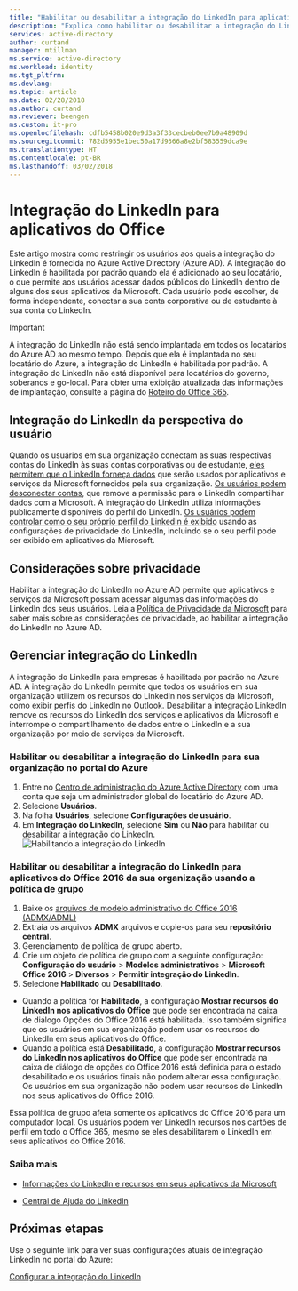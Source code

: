 ```yaml
---
title: "Habilitar ou desabilitar a integração do LinkedIn para aplicativos do Office no Azure Active Directory | Microsoft Docs"
description: "Explica como habilitar ou desabilitar a integração do LinkedIn para aplicativos da Microsoft no Azure Active Directory"
services: active-directory
author: curtand
manager: mtillman
ms.service: active-directory
ms.workload: identity
ms.tgt_pltfrm: 
ms.devlang: 
ms.topic: article
ms.date: 02/28/2018
ms.author: curtand
ms.reviewer: beengen
ms.custom: it-pro
ms.openlocfilehash: cdfb5458b020e9d3a3f33cecbeb0ee7b9a48909d
ms.sourcegitcommit: 782d5955e1bec50a17d9366a8e2bf583559dca9e
ms.translationtype: HT
ms.contentlocale: pt-BR
ms.lasthandoff: 03/02/2018
---
```

# <a name="linkedin-integration-for-office-applications"></a>Integração do LinkedIn para aplicativos do Office
Este artigo mostra como restringir os usuários aos quais a integração do LinkedIn é fornecida no Azure Active Directory (Azure AD). A integração do LinkedIn é habilitada por padrão quando ela é adicionado ao seu locatário, o que permite aos usuários acessar dados públicos do LinkedIn dentro de alguns dos seus aplicativos da Microsoft. Cada usuário pode escolher, de forma independente, conectar a sua conta corporativa ou de estudante à sua conta do LinkedIn.

> [!IMPORTANT]
> A integração do LinkedIn não está sendo implantada em todos os locatários do Azure AD ao mesmo tempo. Depois que ela é implantada no seu locatário do Azure, a integração do LinkedIn é habilitada por padrão. A integração do LinkedIn não está disponível para locatários do governo, soberanos e go-local. Para obter uma exibição atualizada das informações de implantação, consulte a página do [Roteiro do Office 365](https://products.office.com/business/office-365-roadmap?filters=%26freeformsearch=linkedin#abc).

## <a name="linkedin-integration-from-the-user-perspective"></a>Integração do LinkedIn da perspectiva do usuário
Quando os usuários em sua organização conectam as suas respectivas contas do LinkedIn às suas contas corporativas ou de estudante, [eles permitem que o LinkedIn forneça dados](https://www.linkedin.com/help/linkedin/answer/84077) que serão usados por aplicativos e serviços da Microsoft fornecidos pela sua organização. [Os usuários podem desconectar contas](https://www.linkedin.com/help/linkedin/answer/85097), que remove a permissão para o LinkedIn compartilhar dados com a Microsoft. A integração do LinkedIn utiliza informações publicamente disponíveis do perfil do LinkedIn. [Os usuários podem controlar como o seu próprio perfil do LinkedIn é exibido](https://www.linkedin.com/help/linkedin/answer/83) usando as configurações de privacidade do LinkedIn, incluindo se o seu perfil pode ser exibido em aplicativos da Microsoft.

## <a name="privacy-considerations"></a>Considerações sobre privacidade
Habilitar a integração do LinkedIn no Azure AD permite que aplicativos e serviços da Microsoft possam acessar algumas das informações do LinkedIn dos seus usuários. Leia a [Política de Privacidade da Microsoft](https://privacy.microsoft.com/privacystatement/) para saber mais sobre as considerações de privacidade, ao habilitar a integração do LinkedIn no Azure AD. 

## <a name="manage-linkedin-integration"></a>Gerenciar integração do LinkedIn
A integração do LinkedIn para empresas é habilitada por padrão no Azure AD. A integração do LinkedIn permite que todos os usuários em sua organização utilizem os recursos do LinkedIn nos serviços da Microsoft, como exibir perfis do LinkedIn no Outlook. Desabilitar a integração LinkedIn remove os recursos do LinkedIn dos serviços e aplicativos da Microsoft e interrompe o compartilhamento de dados entre o LinkedIn e a sua organização por meio de serviços da Microsoft.

### <a name="enable-or-disable-linkedin-integration-for-your-organization-in-the-azure-portal"></a>Habilitar ou desabilitar a integração do LinkedIn para sua organização no portal do Azure

1. Entre no [Centro de administração do Azure Active Directory](https://aad.portal.azure.com/) com uma conta que seja um administrador global do locatário do Azure AD.
2. Selecione **Usuários**.
3. Na folha **Usuários**, selecione **Configurações de usuário**.
4. Em **Integração do LinkedIn**, selecione **Sim** ou **Não** para habilitar ou desabilitar a integração do LinkedIn.
   ![Habilitando a integração do LinkedIn](./media/linkedin-integration/LinkedIn-integration.PNG)

### <a name="enable-or-disable-linkedin-integration-for-your-organizations-office-2016-apps-using-group-policy"></a>Habilitar ou desabilitar a integração do LinkedIn para aplicativos do Office 2016 da sua organização usando a política de grupo

1. Baixe os [arquivos de modelo administrativo do Office 2016 (ADMX/ADML)](https://www.microsoft.com/download/details.aspx?id=49030)
2. Extraia os arquivos **ADMX** arquivos e copie-os para seu **repositório central**.
3. Gerenciamento de política de grupo aberto.
4. Crie um objeto de política de grupo com a seguinte configuração: **Configuração do usuário** > **Modelos administrativos** > **Microsoft Office 2016** > **Diversos** > **Permitir integração do LinkedIn**.
5. Selecione **Habilitado** ou **Desabilitado**.
  * Quando a política for **Habilitado**, a configuração **Mostrar recursos do LinkedIn nos aplicativos do Office** que pode ser encontrada na caixa de diálogo Opções do Office 2016 está habilitada. Isso também significa que os usuários em sua organização podem usar os recursos do LinkedIn em seus aplicativos do Office.
  * Quando a política está **Desabilitado**, a configuração **Mostrar recursos do LinkedIn nos aplicativos do Office** que pode ser encontrada na caixa de diálogo de opções do Office 2016 está definida para o estado desabilitado e os usuários finais não podem alterar essa configuração. Os usuários em sua organização não podem usar recursos do LinkedIn nos seus aplicativos do Office 2016. 

Essa política de grupo afeta somente os aplicativos do Office 2016 para um computador local. Os usuários podem ver LinkedIn recursos nos cartões de perfil em todo o Office 365, mesmo se eles desabilitarem o LinkedIn em seus aplicativos do Office 2016. 

### <a name="learn-more"></a>Saiba mais 
* [Informações do LinkedIn e recursos em seus aplicativos da Microsoft](https://go.microsoft.com/fwlink/?linkid=850740)

* [Central de Ajuda do LinkedIn](https://www.linkedin.com/help/linkedin)

## <a name="next-steps"></a>Próximas etapas
Use o seguinte link para ver suas configurações atuais de integração LinkedIn no portal do Azure:

[Configurar a integração do LinkedIn](https://aad.portal.azure.com/#blade/Microsoft_AAD_IAM/UserManagementMenuBlade/UserSettings) 